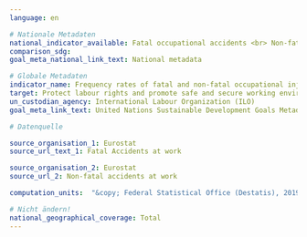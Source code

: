 ```yaml
---
language: en

# Nationale Metadaten
national_indicator_available: Fatal occupational accidents <br> Non-fatal occupational accidents
comparison_sdg:
goal_meta_national_link_text: National metadata

# Globale Metadaten
indicator_name: Frequency rates of fatal and non-fatal occupational injuries, by sex and migrant status
target: Protect labour rights and promote safe and secure working environments for all workers, including migrant workers, in particular women migrants, and those in precarious employment
un_custodian_agency: International Labour Organization (ILO)
goal_meta_link_text: United Nations Sustainable Development Goals Metadata

# Datenquelle

source_organisation_1: Eurostat
source_url_text_1: Fatal Accidents at work

source_organisation_2: Eurostat
source_url_2: Non-fatal accidents at work

computation_units:  "&copy; Federal Statistical Office (Destatis), 2019"

# Nicht ändern!
national_geographical_coverage: Total
---
```

